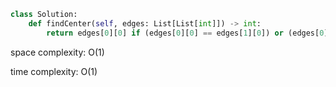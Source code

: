 ```python
class Solution:
    def findCenter(self, edges: List[List[int]]) -> int:
        return edges[0][0] if (edges[0][0] == edges[1][0]) or (edges[0][0] == edges[1][1]) else edges[0][1]
```

space complexity: O(1)

time complexity: O(1)